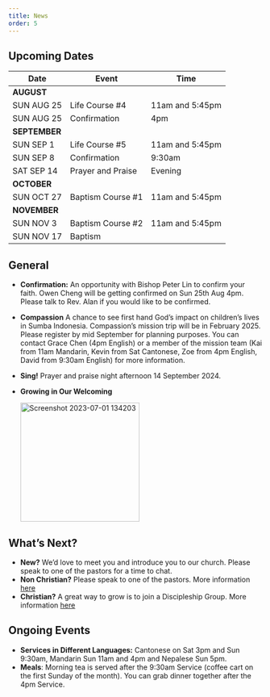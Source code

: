 ```yaml
---
title: News
order: 5
---
```


## Upcoming Dates

| Date | Event | Time |
| ----- | ----- | ----- |
| **AUGUST** | 
| SUN AUG 25 | Life Course #4 | 11am and 5:45pm |
| SUN AUG 25 | Confirmation | 4pm |
| **SEPTEMBER** | 
| SUN SEP 1 | Life Course #5 | 11am and 5:45pm |
| SUN SEP 8 | Confirmation | 9:30am |
| SAT SEP 14 | Prayer and Praise | Evening |
| **OCTOBER** | 
| SUN OCT 27 | Baptism Course #1 | 11am and 5:45pm |
| **NOVEMBER** | 
| SUN NOV 3 | Baptism Course #2 | 11am and 5:45pm |
| SUN NOV 17 | Baptism |  |




## General
- **Confirmation:** An opportunity with Bishop Peter Lin to confirm your faith. Owen Cheng will be getting confirmed on Sun 25th Aug 4pm. Please talk to Rev. Alan if you would like to be confirmed. 
- **Compassion** A chance to see first hand God’s impact on children’s lives in Sumba Indonesia. Compassion’s mission trip will be in February 2025. Please register by mid September for planning purposes. You can contact Grace Chen (4pm English) or a member of the mission team (Kai from 11am Mandarin, Kevin from Sat Cantonese, Zoe from 4pm English, David from 9:30am English) for more information. 
- **Sing!** Prayer and praise night afternoon 14 September 2024.   
- **Growing in Our Welcoming**
  
  <img width="236" alt="Screenshot 2023-07-01 134203" src="https://github.com/stgeorgeshurstville/bulletin/assets/119166299/b540ac1c-0ba4-481e-90a5-5464939f7e4c">


## What’s Next?
- **New?** We’d love to meet you and introduce you to our church. Please speak to one of the pastors for a time to chat. 
- **Non Christian?** Please speak to one of the pastors. More information [here](https://stgeorgeshurstville.org.au/lets-talk-about-christianity)
- **Christian?** A great way to grow is to join a Discipleship Group. More information [here](https://stgeorgeshurstville.org.au/discipleship-groups)

## Ongoing Events
- **Services in Different Languages:** Cantonese on Sat 3pm and Sun 9:30am, Mandarin Sun 11am and 4pm and Nepalese Sun 5pm. 
- **Meals**: Morning tea is served after the 9:30am Service (coffee cart on the first Sunday of the month). You can grab dinner together after the 4pm Service.

